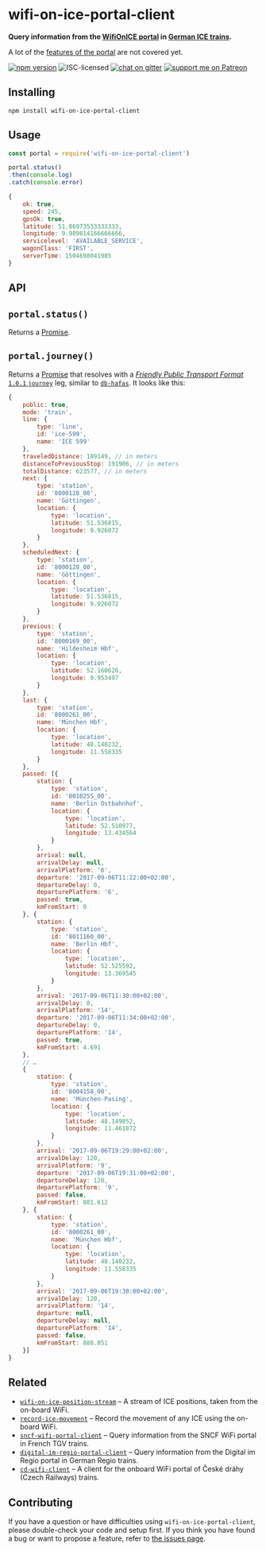 # wifi-on-ice-portal-client

**Query information from the [WifiOnICE portal](https://www.bahn.com/en/view/trains/on-board-service/wifi.shtml) in [German ICE trains](https://en.wikipedia.org/wiki/Intercity-Express).**

A lot of the [features of the portal](https://gist.github.com/derhuerst/bdca32a50c7ca4a004cee90745a7f68c) are not covered yet.

[![npm version](https://img.shields.io/npm/v/wifi-on-ice-portal-client.svg)](https://www.npmjs.com/package/wifi-on-ice-portal-client)
![ISC-licensed](https://img.shields.io/github/license/derhuerst/wifi-on-ice-portal-client.svg)
[![chat on gitter](https://badges.gitter.im/derhuerst.svg)](https://gitter.im/derhuerst)
[![support me on Patreon](https://img.shields.io/badge/support%20me-on%20patreon-fa7664.svg)](https://patreon.com/derhuerst)


## Installing

```shell
npm install wifi-on-ice-portal-client
```


## Usage

```js
const portal = require('wifi-on-ice-portal-client')

portal.status()
.then(console.log)
.catch(console.error)
```

```js
{
	ok: true,
	speed: 245,
	gpsOk: true,
	latitude: 51.86973533333333,
	longitude: 9.989614166666666,
	servicelevel: 'AVAILABLE_SERVICE',
	wagonClass: 'FIRST',
	serverTime: 1504698041985
}
```


## API

## `portal.status()`

Returns a [Promise](https://developer.mozilla.org/en-US/docs/Web/JavaScript/Reference/Global_Objects/Promise).

## `portal.journey()`

Returns a [Promise](https://developer.mozilla.org/en-US/docs/Web/JavaScript/Reference/Global_Objects/Promise) that resolves with a [*Friendly Public Transport Format* `1.0.1` `journey`](https://github.com/public-transport/friendly-public-transport-format/blob/1.0.1/spec/readme.md#journey) leg, similar to [`db-hafas`](https://github.com/derhuerst/db-hafas#db-hafas). It looks like this:

```js
{
	public: true,
	mode: 'train',
	line: {
		type: 'line',
		id: 'ice-599',
		name: 'ICE 599'
	},
	traveledDistance: 189149, // in meters
	distanceToPreviousStop: 191906, // in meters
	totalDistance: 623577, // in meters
	next: {
		type: 'station',
		id: '8000128_00',
		name: 'Göttingen',
		location: {
			type: 'location',
			latitude: 51.536815,
			longitude: 9.926072
		}
	},
	scheduledNext: {
		type: 'station',
		id: '8000128_00',
		name: 'Göttingen',
		location: {
			type: 'location',
			latitude: 51.536815,
			longitude: 9.926072
		}
	},
	previous: {
		type: 'station',
		id: '8000169_00',
		name: 'Hildesheim Hbf',
		location: {
			type: 'location',
			latitude: 52.160626,
			longitude: 9.953497
		}
	},
	last: {
		type: 'station',
		id: '8000261_00',
		name: 'München Hbf',
		location: {
			type: 'location',
			latitude: 48.140232,
			longitude: 11.558335
		}
	},
	passed: [{
		station: {
			type: 'station',
			id: '8010255_00',
			name: 'Berlin Ostbahnhof',
			location: {
				type: 'location',
				latitude: 52.510977,
				longitude: 13.434564
			}
		},
		arrival: null,
		arrivalDelay: null,
		arrivalPlatform: '6',
		departure: '2017-09-06T11:22:00+02:00',
		departureDelay: 0,
		departurePlatform: '6',
		passed: true,
		kmFromStart: 0
	}, {
		station: {
			type: 'station',
			id: '8011160_00',
			name: 'Berlin Hbf',
			location: {
				type: 'location',
				latitude: 52.525592,
				longitude: 13.369545
			}
		},
		arrival: '2017-09-06T11:30:00+02:00',
		arrivalDelay: 0,
		arrivalPlatform: '14',
		departure: '2017-09-06T11:34:00+02:00',
		departureDelay: 0,
		departurePlatform: '14',
		passed: true,
		kmFromStart: 4.691
	},
	// …
	{
		station: {
			type: 'station',
			id: '8004158_00',
			name: 'München-Pasing',
			location: {
				type: 'location',
				latitude: 48.149852,
				longitude: 11.461872
			}
		},
		arrival: '2017-09-06T19:29:00+02:00',
		arrivalDelay: 120,
		arrivalPlatform: '9',
		departure: '2017-09-06T19:31:00+02:00',
		departureDelay: 120,
		departurePlatform: '9',
		passed: false,
		kmFromStart: 881.612
	}, {
		station: {
			type: 'station',
			id: '8000261_00',
			name: 'München Hbf',
			location: {
				type: 'location',
				latitude: 48.140232,
				longitude: 11.558335
			}
		},
		arrival: '2017-09-06T19:38:00+02:00',
		arrivalDelay: 120,
		arrivalPlatform: '14',
		departure: null,
		departureDelay: null,
		departurePlatform: '14',
		passed: false,
		kmFromStart: 888.851
	}]
}
```


## Related

- [`wifi-on-ice-position-stream`](https://github.com/derhuerst/wifi-on-ice-position-stream) – A stream of ICE positions, taken from the on-board WiFi.
- [`record-ice-movement`](https://github.com/derhuerst/record-ice-movement) – Record the movement of any ICE using the on-board WiFi.
- [`sncf-wifi-portal-client`](https://github.com/derhuerst/sncf-wifi-portal-client) – Query information from the SNCF WiFi portal in French TGV trains.
- [`digital-im-regio-portal-client`](https://github.com/derhuerst/digital-im-regio-portal-client) – Query information from the Digital im Regio portal in German Regio trains.
- [`cd-wifi-client`](https://github.com/derhuerst/cd-wifi-client) – A client for the onboard WiFi portal of České dráhy (Czech Railways) trains.


## Contributing

If you have a question or have difficulties using `wifi-on-ice-portal-client`, please double-check your code and setup first. If you think you have found a bug or want to propose a feature, refer to [the issues page](https://github.com/derhuerst/wifi-on-ice-portal-client/issues).
